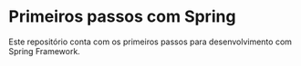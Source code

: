 # Primeiros passos com Spring

Este repositório conta com os primeiros passos para desenvolvimento com Spring Framework.
